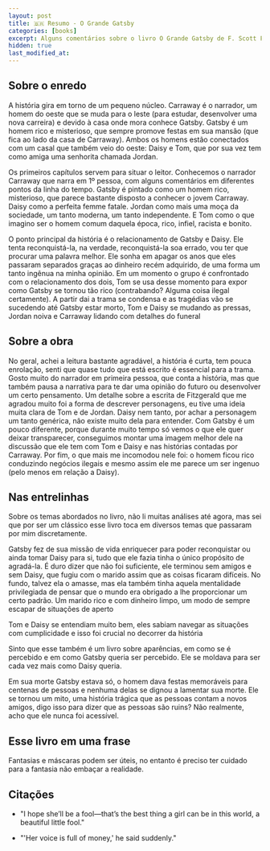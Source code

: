 ```yaml
---
layout: post
title: 🇧🇷 Resumo - O Grande Gatsby
categories: [books]
excerpt: Alguns comentários sobre o livro O Grande Gatsby de F. Scott Fitzgerald
hidden: true
last_modified_at:
---
```


## Sobre o enredo

A história gira em torno de um pequeno núcleo. Carraway é o narrador, um homem do oeste que se muda para o leste (para estudar, desenvolver uma nova carreira) e devido à casa onde mora conhece Gatsby. Gatsby é um homem rico e misterioso, que sempre promove festas em sua mansão (que fica ao lado da casa de Carraway). Ambos os homens estão conectados com um casal que também veio do oeste: Daisy e Tom, que por sua vez tem como amiga uma senhorita chamada Jordan.

Os primeiros capítulos servem para situar o leitor. Conhecemos o narrador Carraway que narra em 1º pessoa, com alguns comentários em diferentes pontos da linha do tempo. Gatsby é pintado como um homem rico, misterioso, que parece bastante disposto a conhecer o jovem Carraway. Daisy como a perfeita femme fatale. Jordan como mais uma moça da sociedade, um tanto moderna, um tanto independente. E Tom como o que imagino ser o homem comum daquela época, rico, infiel, racista e bonito.

O ponto principal da história é o relacionamento de Gatsby e Daisy. Ele tenta reconquistá-la, na verdade, reconquistá-la soa errado, vou ter que procurar uma palavra melhor. Ele sonha em apagar os anos que eles passaram separados graças ao dinheiro recém adquirido, de uma forma um tanto ingênua na minha opinião. Em um momento o grupo é confrontado com o relacionamento dos dois, Tom se usa desse momento para expor como Gatsby se tornou tão rico (contrabando? Alguma coisa ilegal certamente).  A partir dai a trama se condensa e as tragédias vão se sucedendo até Gatsby estar morto, Tom e Daisy se mudando as pressas, Jordan noiva e Carraway lidando com detalhes do funeral

## Sobre a obra

No geral, achei a leitura bastante agradável, a história é curta, tem pouca enrolação, senti que quase tudo que está escrito é essencial para a trama. Gosto muito do narrador em primeira pessoa, que conta a história, mas que também pausa a narrativa para te dar uma opinião do futuro ou desenvolver um certo pensamento. Um detalhe sobre a escrita de Fitzgerald que me agradou muito foi a forma de descrever personagens, eu tive uma ideia muita clara de Tom e de Jordan. Daisy nem tanto, por achar a personagem um tanto genérica, não existe muito dela para entender. Com Gatsby é um pouco diferente, porque durante muito tempo só vemos o que ele quer deixar transparecer, conseguimos montar uma imagem melhor dele na discussão que ele tem com Tom e Daisy e nas histórias contadas por Carraway. Por fim, o que mais me incomodou nele foi: o homem ficou rico conduzindo negócios ilegais e mesmo assim ele me parece um ser ingenuo (pelo menos em relação a Daisy).

## Nas entrelinhas

Sobre os temas abordados no livro, não li muitas análises até agora, mas sei que por ser um clássico esse livro toca em diversos temas que passaram por mim discretamente.

Gatsby fez de sua missão de vida enriquecer para poder reconquistar ou ainda tomar Daisy para si, tudo que ele fazia tinha o único propósito de agradá-la. É duro dizer que não foi suficiente, ele terminou sem amigos e sem Daisy, que fugiu com o marido assim que as coisas ficaram difíceis. No fundo, talvez ela o amasse, mas ela também tinha aquela mentalidade privilegiada de pensar que o mundo era obrigado a lhe proporcionar um certo padrão. Um marido rico e com dinheiro limpo, um modo de sempre escapar de situações de aperto

Tom e Daisy se entendiam muito bem, eles sabiam navegar as situações com cumplicidade e isso foi crucial no decorrer da história

Sinto que esse também é um livro sobre aparências, em como se é percebido e em como Gatsby queria ser percebido. Ele se moldava para ser cada vez mais como Daisy queria.

Em sua morte Gatsby estava só, o homem dava festas memoráveis para centenas de pessoas e nenhuma delas se dignou a lamentar sua morte. Ele se tornou um mito, uma história trágica que as pessoas contam a novos amigos, digo isso para dizer que as pessoas são ruins? Não realmente, acho que ele nunca foi acessível.


## Esse livro em uma frase

Fantasias e máscaras podem ser úteis, no entanto é preciso ter cuidado para a fantasia não embaçar a realidade.


## Citações

- "I hope she’ll be a fool—that’s the best thing a girl can be in this world, a beautiful little fool."

- "'Her voice is full of money,' he said suddenly."
